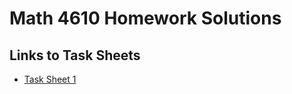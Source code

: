 # Math 4610 Homework Solutions

## Links to Task Sheets

* [Task Sheet 1](https://github.com/jaxtonw/math4610/homework/tasksheet_01/md)

